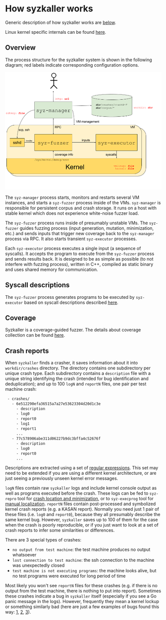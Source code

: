 # How syzkaller works

Generic description of how syzkaller works are [below](internals.md#overview).

Linux kernel specific internals can be found [here](linux/internals.md).

## Overview

The process structure for the syzkaller system is shown in the following diagram;
red labels indicate corresponding configuration options.

![Process structure for syzkaller](process_structure.png?raw=true)

The `syz-manager` process starts, monitors and restarts several VM instances, and starts a `syz-fuzzer` process inside of the VMs.
`syz-manager` is responsible for persistent corpus and crash storage.
It runs on a host with stable kernel which does not experience white-noise fuzzer load.

The `syz-fuzzer` process runs inside of presumably unstable VMs.
The `syz-fuzzer` guides fuzzing process (input generation, mutation, minimization, etc.) and sends inputs that trigger new coverage back to the `syz-manager` process via RPC.
It also starts transient `syz-executor` processes.

Each `syz-executor` process executes a single input (a sequence of syscalls).
It accepts the program to execute from the `syz-fuzzer` process and sends results back.
It is designed to be as simple as possible (to not interfere with fuzzing process), written in C++, compiled as static binary and uses shared memory for communication.

## Syscall descriptions

The `syz-fuzzer` process generates programs to be executed by `syz-executor` based on syscall descriptions described [here](syscall_descriptions.md).

## Coverage

Syzkaller is a coverage-guided fuzzer. The details about coverage collection can be found [here](coverage.md).

## Crash reports

When `syzkaller` finds a crasher, it saves information about it into `workdir/crashes` directory.
The directory contains one subdirectory per unique crash type.
Each subdirectory contains a `description` file with a unique string identifying the crash (intended for bug identification and deduplication);
and up to 100 `logN` and `reportN` files, one pair per test machine crash:
```
 - crashes/
   - 6e512290efa36515a7a27e53623304d20d1c3e
     - description
     - log0
     - report0
     - log1
     - report1
     ...
   - 77c578906abe311d06227b9dc3bffa4c52676f
     - description
     - log0
     - report0
     ...
```

Descriptions are extracted using a set of [regular expressions](/pkg/report/).
This set may need to be extended if you are using a different kernel architecture, or are just seeing a previously unseen kernel error messages.

`logN` files contain raw `syzkaller` logs and include kernel console output as well as programs executed before the crash.
These logs can be fed to `syz-repro` tool for [crash location and minimization](reproducing_crashes.md),
or to `syz-execprog` tool for [manual localization](executing_syzkaller_programs.md).
`reportN` files contain post-processed and symbolized kernel crash reports (e.g. a KASAN report).
Normally you need just 1 pair of these files (i.e. `log0` and `report0`), because they all presumably describe the same kernel bug.
However, `syzkaller` saves up to 100 of them for the case when the crash is poorly reproducible, or if you just want to look at a set of crash reports to infer some similarities or differences.

There are 3 special types of crashes:
 - `no output from test machine`: the test machine produces no output whatsoever
 - `lost connection to test machine`: the ssh connection to the machine was unexpectedly closed
 - `test machine is not executing programs`: the machine looks alive, but no test programs were executed for long period of time

Most likely you won't see `reportN` files for these crashes (e.g. if there is no output from the test machine, there is nothing to put into report).
Sometimes these crashes indicate a bug in `syzkaller` itself (especially if you see a Go panic message in the logs).
However, frequently they mean a kernel lockup or something similarly bad (here are just a few examples of bugs found this way:
[1](https://groups.google.com/d/msg/syzkaller/zfuHHRXL7Zg/Tc5rK8bdCAAJ),
[2](https://groups.google.com/d/msg/syzkaller/kY_ml6TCm9A/wDd5fYFXBQAJ),
[3](https://groups.google.com/d/msg/syzkaller/OM7CXieBCoY/etzvFPX3AQAJ)).
